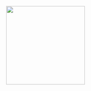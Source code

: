 <p align="center">
  <img src="https://encrypted-tbn0.gstatic.com/images?q=tbn:ANd9GcT2YfAV8vONdiId1A7nnzHhNC4YwJ1L30A16D7kmrt6MXVwblkNA4R36-mgN5NImt8eeWY&usqp=CAU" 
height="210">
</p>
